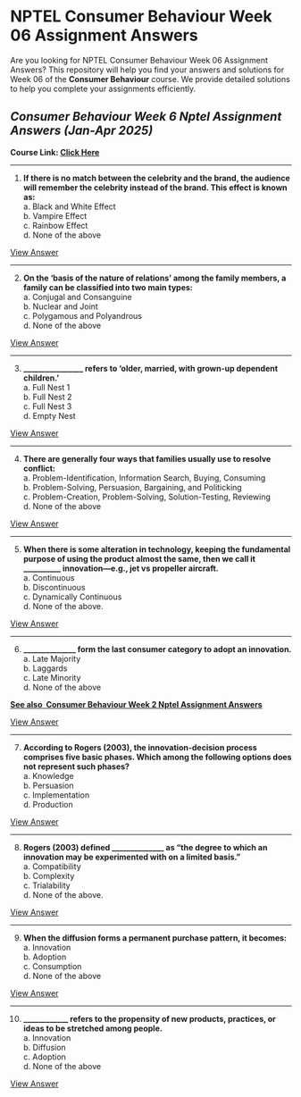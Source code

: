 # NPTEL Consumer Behaviour Week 06 Assignment Answers

Are you looking for NPTEL Consumer Behaviour Week 06 Assignment Answers? This repository will help you find your answers and solutions for Week 06 of the **Consumer Behaviour** course. We provide detailed solutions to help you complete your assignments efficiently.

## _Consumer Behaviour Week 6 Nptel Assignment Answers (Jan-Apr 2025)_

**Course Link: [**Click Here**](https://onlinecourses.nptel.ac.in/noc25_mg16/course)**

***

1. **If there is no match between the celebrity and the brand, the audience will remember the celebrity instead of the brand. This effect is known as:**\
   a. Black and White Effect\
   b. Vampire Effect\
   c. Rainbow Effect\
   d. None of the above

[View Answer](https://my.progiez.com/courses/consumer-behaviour-all-weeks-nptel-answers/)

***

2. **On the ‘basis of the nature of relations’ among the family members, a family can be classified into two main types:**\
   a. Conjugal and Consanguine\
   b. Nuclear and Joint\
   c. Polygamous and Polyandrous\
   d. None of the above

[View Answer](https://my.progiez.com/courses/consumer-behaviour-all-weeks-nptel-answers/)

***

3. **\_\_\_\_\_\_\_\_\_\_\_\_\_\_\_\_ refers to ‘older, married, with grown-up dependent children.’**\
   a. Full Nest 1\
   b. Full Nest 2\
   c. Full Nest 3\
   d. Empty Nest

[View Answer](https://my.progiez.com/courses/consumer-behaviour-all-weeks-nptel-answers/)

***

4. **There are generally four ways that families usually use to resolve conflict:**\
   a. Problem-Identification, Information Search, Buying, Consuming\
   b. Problem-Solving, Persuasion, Bargaining, and Politicking\
   c. Problem-Creation, Problem-Solving, Solution-Testing, Reviewing\
   d. None of the above

[View Answer](https://my.progiez.com/courses/consumer-behaviour-all-weeks-nptel-answers/)

***

5. **When there is some alteration in technology, keeping the fundamental purpose of using the product almost the same, then we call it \_\_\_\_\_\_\_\_\_\_ innovation—e.g., jet vs propeller aircraft.**\
   a. Continuous\
   b. Discontinuous\
   c. Dynamically Continuous\
   d. None of the above.

[View Answer](https://my.progiez.com/courses/consumer-behaviour-all-weeks-nptel-answers/)

***

6. **\_\_\_\_\_\_\_\_\_\_\_\_\_\_ form the last consumer category to adopt an innovation.**\
   a. Late Majority\
   b. Laggards\
   c. Late Minority\
   d. None of the above

[****See also**  **Consumer Behaviour Week 2 Nptel Assignment Answers****](https://progiez.com/consumer-behaviour-week-2-nptel-assignment-answers)

[View Answer](https://my.progiez.com/courses/consumer-behaviour-all-weeks-nptel-answers/)

***

7. **According to Rogers (2003), the innovation-decision process comprises five basic phases. Which among the following options does not represent such phases?**\
   a. Knowledge\
   b. Persuasion\
   c. Implementation\
   d. Production

[View Answer](https://my.progiez.com/courses/consumer-behaviour-all-weeks-nptel-answers/)

***

8. **Rogers (2003) defined \_\_\_\_\_\_\_\_\_\_\_\_\_\_ as “the degree to which an innovation may be experimented with on a limited basis.”**\
   a. Compatibility\
   b. Complexity\
   c. Trialability\
   d. None of the above.

[View Answer](https://my.progiez.com/courses/consumer-behaviour-all-weeks-nptel-answers/)

***

9. **When the diffusion forms a permanent purchase pattern, it becomes:**\
   a. Innovation\
   b. Adoption\
   c. Consumption\
   d. None of the above

[View Answer](https://my.progiez.com/courses/consumer-behaviour-all-weeks-nptel-answers/)

***

10. **\_\_\_\_\_\_\_\_\_\_\_\_ refers to the propensity of new products, practices, or ideas to be stretched among people.**\
    a. Innovation\
    b. Diffusion\
    c. Adoption\
    d. None of the above

[View Answer](https://my.progiez.com/courses/consumer-behaviour-all-weeks-nptel-answers/)
